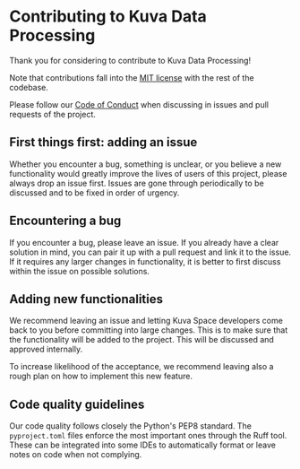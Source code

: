 # Contributing to Kuva Data Processing

Thank you for considering to contribute to Kuva Data Processing!

Note that contributions 
fall into the [MIT license](LICENSE.md) with the rest of the codebase.

Please follow our [Code of Conduct](CODE_OF_CONDUCT.md) when discussing in issues and pull requests of the project.

## First things first: adding an issue

Whether you encounter a bug, something is unclear, or you believe a new functionality 
would greatly improve the lives of users of this project, please always drop an issue 
first. Issues are gone through periodically to be discussed and to be fixed in order of 
urgency.

## Encountering a bug

If you encounter a bug, please leave an issue. If you already have a clear solution in mind, 
you can pair it up with a pull request and link it to the issue. If it requires any larger 
changes in functionality, it is better to first discuss within the issue on possible solutions.

## Adding new functionalities

We recommend leaving an issue and letting Kuva Space developers come back to you before 
committing into large changes. This is to make sure that the functionality will be added 
to the project. This will be discussed and approved internally.

To increase likelihood of the acceptance, we recommend leaving also a rough plan on how 
to implement this new feature.

## Code quality guidelines

Our code quality follows closely the Python's PEP8 standard. The `pyproject.toml` files 
enforce the most important ones through the Ruff tool. These can be integrated into some 
IDEs to automatically format or leave notes on code when not complying.

